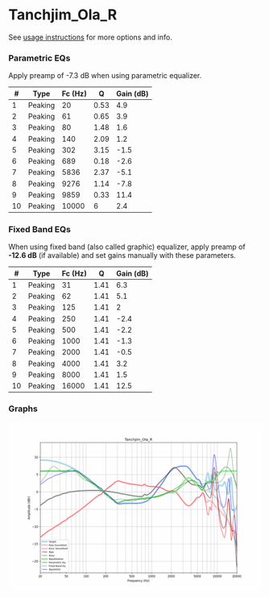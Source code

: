 # Tanchjim_Ola_R
See [usage instructions](https://github.com/jaakkopasanen/AutoEq#usage) for more options and info.

### Parametric EQs
Apply preamp of -7.3 dB when using parametric equalizer.

|   # | Type    |   Fc (Hz) |    Q |   Gain (dB) |
|-----|---------|-----------|------|-------------|
|   1 | Peaking |        20 | 0.53 |         4.9 |
|   2 | Peaking |        61 | 0.65 |         3.9 |
|   3 | Peaking |        80 | 1.48 |         1.6 |
|   4 | Peaking |       140 | 2.09 |         1.2 |
|   5 | Peaking |       302 | 3.15 |        -1.5 |
|   6 | Peaking |       689 | 0.18 |        -2.6 |
|   7 | Peaking |      5836 | 2.37 |        -5.1 |
|   8 | Peaking |      9276 | 1.14 |        -7.8 |
|   9 | Peaking |      9859 | 0.33 |        11.4 |
|  10 | Peaking |     10000 | 6    |         2.4 |

### Fixed Band EQs
When using fixed band (also called graphic) equalizer, apply preamp of **-12.6 dB** (if available) and set gains manually with these parameters.

|   # | Type    |   Fc (Hz) |    Q |   Gain (dB) |
|-----|---------|-----------|------|-------------|
|   1 | Peaking |        31 | 1.41 |         6.3 |
|   2 | Peaking |        62 | 1.41 |         5.1 |
|   3 | Peaking |       125 | 1.41 |         2   |
|   4 | Peaking |       250 | 1.41 |        -2.4 |
|   5 | Peaking |       500 | 1.41 |        -2.2 |
|   6 | Peaking |      1000 | 1.41 |        -1.3 |
|   7 | Peaking |      2000 | 1.41 |        -0.5 |
|   8 | Peaking |      4000 | 1.41 |         3.2 |
|   9 | Peaking |      8000 | 1.41 |         1.5 |
|  10 | Peaking |     16000 | 1.41 |        12.5 |

### Graphs
![](./Tanchjim_Ola_R.png)
